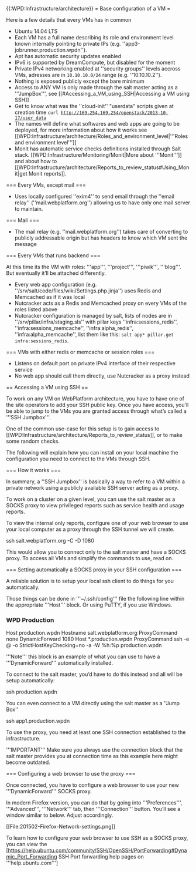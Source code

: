 {{:WPD:Infrastructure/architecture}}
= Base configuration of a VM =

Here is a few details that every VMs has in common

* Ubuntu 14.04 LTS
* Each VM has a full name describing its role and environment level known internally pointing to private IPs (e.g. ''app3-jobrunner.production.wpdn'').
* Apt has automatic security updates enabled
* IPv6 is supported by DreamCompute, but disabled for the moment
* Private IPv4 networking enabled at ''security groups'' levels accross VMs, adresses are in <code>10.10.10.0/24</code> range (e.g. ''10.10.10.2'').
* Nothing is exposed publicly except the bare minimum
* Access to ANY VM is only made through the salt master acting as a '''JumpBox''', see [[#Accessing_a_VM_using_SSH|Accessing a VM using SSH]]
* Get to know what was the ''cloud-init'' "userdata" scripts given at creation time <code>curl http://169.254.169.254/openstack/2013-10-17/user_data</code>
* The names will define what softwares and web apps are going to be deployed, for more information about how it works see [[WPD:Infrastructure/architecture/Roles_and_environment_level|'''Roles and environment level''']]
* Monit has automatic service checks definitions installed through Salt stack. [[WPD:Infrastructure/Monitoring/Monit|More about '''Monit''']] and about how to [[WPD:Infrastructure/architecture/Reports_to_review_status#Using_Monit|get Monit reports]].


=== Every VMs, except mail ===

* Uses locally configured ''exim4'' to send email through the ''email relay'' (''mail.webplatform.org'') allowing us to have only one mail server to maintain.


=== Mail ===

* The mail relay (e.g. ''mail.webplatform.org'') takes care of converting to publicly addressable origin but has headers to know which VM sent the message

=== Every VMs that runs backend ===

At this time its the VM with roles: '''app''', '''project''', '''piwik''', '''blog'''. But eventually it’ll be attached differently.

* Every web app configuration (e.g. ''/srv/salt/code/files/wiki/Settings.php.jinja'') uses Redis and Memcached as if it was local
* Nutcracker acts as a Redis and Memcached proxy on every VMs of the roles listed above
* Nutcracker configuration is managed by salt, lists of nodes are in ''/srv/pillar/infra/staging.sls'' with pillar keys ''infra:sessions_redis'', ''infra:sessions_memcache'', ''infra:alpha_redis'', ''infra:alpha_memcache'', list them like this: <code>salt app\* pillar.get infra:sessions_redis</code>.

=== VMs with either redis or memcache or session roles ===

* Listens on default port on private IPv4 interface of their respective service
* No web app should call them directly, use Nutcracker as a proxy instead

== Accessing a VM using SSH ==

To work on any VM on WebPlatform architecture, you have to have one of the site operators to add your SSH public key. Once you have access, you’ll be able to jump to the VMs you are granted access through what’s called a '''SSH Jumpbox'''.

One of the common use-case for this setup is to gain access to [[WPD:Infrastructure/architecture/Reports_to_review_status]], or to make some random checks.

The following will explain how you can install on your local machine the configuration you need to connect to the VMs through SSH.

=== How it works ===

In summary, a ''SSH Jumpbox'' is basically a way to refer to a VM within a private network using a publicly available SSH server acting as a proxy.

To work on a cluster on a given level, you can use the salt master as a SOCKS proxy to view privileged reports such as service health and usage reports.  

To view the internal only reports, configure one of your web browser to use your local computer as a proxy through the SSH tunnel we will create.

  ssh salt.webplatform.org -C -D 1080

This would allow you to connect only to the salt master and have a SOCKS proxy. To access all VMs and simplify the commands to use, read on.

=== Setting automatically a SOCKS proxy in your SSH configuration ===

A reliable solution is to setup your local ssh client to do things for you automatically.

Those things can be done in '''~/.ssh/config''' file the following line within the appropriate '''Host''' block. Or using PuTTY, if you use Windows.

 ### WPD Production
 Host production.wpdn
   Hostname salt.webplatform.org
   ProxyCommand none
   DynamicForward 1080
 Host *.production.wpdn
   ProxyCommand ssh -e @ -o StrictHostKeyChecking=no -a -W %h:%p production.wpdn

'''Note''' this block is an example of what you can use to have a '''DynamicForward''' automatically installed. 

To connect to the salt master, you’d have to do this instead and all will be setup automatically:

  ssh production.wpdn

You can even connect to a VM directly using the salt master as a ''Jump Box''

  ssh app1.production.wpdn

To use the proxy, you need at least one SSH connection established to the infrastructure.

'''IMPORTANT''' Make sure you always use the connection block that the salt master provides you at connection time as this example here might become outdated.


=== Configuring a web browser to use the proxy ===

Once connected, you have to configure a web browser to use your new '''DynamicForward''' SOCKS proxy. 

In modern Firefox version, you can do that by going into '''Preferences''', '''Advanced''', '''Network''' tab, then '''Connection''' button. You’ll see a window similar to below. Adjust accordingly.

[[File:201502-Firefox-Network-settings.png]]
 
To learn how to configure your web browser to use SSH as a SOCKS proxy, you can view the [https://help.ubuntu.com/community/SSH/OpenSSH/PortForwarding#Dynamic_Port_Forwarding SSH Port forwarding help pages on '''help.ubuntu.com''']